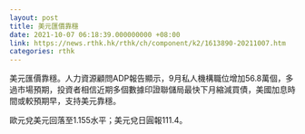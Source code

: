 ```yaml
---
layout: post
title: 美元匯價靠穩
date: 2021-10-07 06:18:39.000000000 +08:00
link: https://news.rthk.hk/rthk/ch/component/k2/1613890-20211007.htm
categories: rthk
---
```


美元匯價靠穩。人力資源顧問ADP報告顯示，9月私人機構職位增加56.8萬個，多過市場預期，投資者相信近期多個數據印證聯儲局最快下月縮減買債，美國加息時間或較預期早，支持美元靠穩。

歐元兌美元回落至1.155水平；美元兌日圓報111.4。

